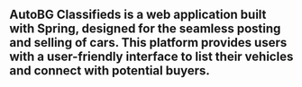 ## AutoBG Classifieds is a web application built with Spring, designed for the seamless posting and selling of cars. This platform provides users with a user-friendly interface to list their vehicles and connect with potential buyers.